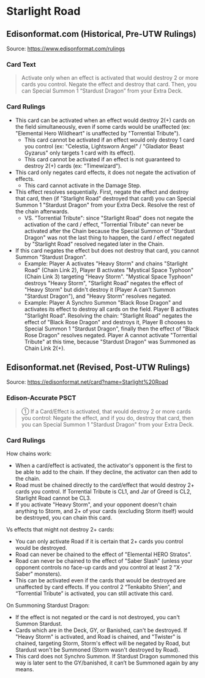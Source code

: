 # Starlight Road

## Edisonformat.com (Historical, Pre-UTW Rulings)

Source: https://www.edisonformat.com/rulings

### Card Text

> Activate only when an effect is activated that would destroy 2 or more cards you control. Negate the effect and destroy that card. Then, you can Special Summon 1 “Stardust Dragon” from your Extra Deck.

### Card Rulings

*   This card can be activated when an effect would destroy 2(+) cards on the field simultaneously, even if some cards would be unaffected (ex: "Elemental Hero Wildheart" is unaffected by "Torrential Tribute").
    *   This card cannot be activated if an effect would only destroy 1 card you control (ex: "Celestia, Lightsworn Angel" / "Gladiator Beast Gyzarus" only targets 1 card with its effect).
    *   This card cannot be activated if an effect is not guaranteed to destroy 2(+) cards (ex: "Timewizard").
*   This card only negates card effects, it does not negate the activation of effects.
    *   This card cannot activate in the Damage Step.
*   This effect resolves sequentially. First, negate the effect and destroy that card, then (if "Starlight Road" destroyed that card) you can Special Summon 1 "Stardust Dragon" from your Extra Deck. Resolve the rest of the chain afterwards.
    *   VS. "Torrential Tribute": since "Starlight Road" does not negate the activation of the card / effect, "Torrential Tribute" can never be activated after the Chain because the Special Summon of "Stardust Dragon" was not the last thing to happen, the card / effect negated by "Starlight Road" resolved negated later in the Chain.
*   If this card negates the effect but does not destroy that card, you cannot Summon "Stardust Dragon".
    *   Example: Player A activates "Heavy Storm" and chains "Starlight Road" (Chain Link 2), Player B activates "Mystical Space Typhoon" (Chain Link 3) targeting "Heavy Storm". "Mystical Space Typhoon" destroys "Heavy Storm", "Starlight Road" negates the effect of "Heavy Storm" but didn't destroy it (Player A can't Summon "Stardust Dragon"), and "Heavy Storm" resolves negated.
    *   Example: Player A Synchro Summon "Black Rose Dragon" and activates its effect to destroy all cards on the field. Player B activates "Starlight Road". Resolving the chain: "Starlight Road" negates the effect of "Black Rose Dragon" and destroys it, Player B chooses to Special Summon 1 "Stardust Dragon", finally then the effect of "Black Rose Dragon" resolves negated. Player A cannot activate "Torrential Tribute" at this time, because "Stardust Dragon" was Summoned as Chain Link 2(+).

## Edisonformat.net (Revised, Post-UTW Rulings)

Source: https://edisonformat.net/card?name=Starlight%20Road

### Edison-Accurate PSCT

> ① If a Card/Effect is activated, that would destroy 2 or more cards you control:
> Negate the effect, and if you do, destroy that card, then you can Special Summon 1 "Stardust Dragon" from your Extra Deck.

### Card Rulings

How chains work:
*   When a card/effect is activated, the activator's opponent is the first to be able to add to the chain. If they decline, the activator can then add to the chain.
*   Road must be chained directly to the card/effect that would destroy 2+ cards you control. If Torrential Tribute is CL1, and Jar of Greed is CL2, Starlight Road cannot be CL3.
*   If you activate "Heavy Storm", and your opponent doesn't chain anything to Storm, and 2+ of your cards (excluding Storm itself) would be destroyed, you can chain this card.

Vs effects that might not destroy 2+ cards:
*   You can only activate Road if it is certain that 2+ cards you control would be destroyed.
*   Road can never be chained to the effect of "Elemental HERO Stratos".
*   Road can never be chained to the effect of "Saber Slash" (unless your opponent controls no face-up cards and you control at least 2 "X-Saber" monsters).
*   This can be activated even if the cards that would be destroyed are unaffected by card effects. If you control 2 “Tenkabito Shien”, and “Torrential Tribute” is activated, you can still activate this card.

On Summoning Stardust Dragon:
*   If the effect is not negated or the card is not destroyed, you can't Summon Stardust.
*   Cards which are in the Deck, GY, or Banished, can't be destroyed. If "Heavy Storm" is activated, and Road is chained, and "Twister" is chained, targeting Storm, Storm's effect will be negated by Road, but Stardust won't be Summoned (Storm wasn't destroyed by Road).
*   This card does not Synchro Summon. If Stardust Dragon summoned this way is later sent to the GY/banished, it can’t be Summoned again by any means.
            